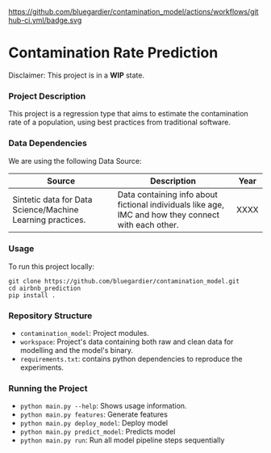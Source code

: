 https://github.com/bluegardier/contamination_model/actions/workflows/github-ci.yml/badge.svg

# Contamination Rate Prediction
Disclaimer: This project is in a **WIP** state.

### Project Description
This project is a regression type that aims to estimate the contamination rate of a population, 
using best practices from traditional software.



### Data Dependencies
We are using the following Data Source:

| Source | Description | Year |
|--------|-------------|------|
|Sintetic data for Data Science/Machine Learning practices.|Data containing info about fictional individuals like age, IMC and how they connect with each other. |XXXX|

### Usage
To run this project locally:
```
git clone https://github.com/bluegardier/contamination_model.git
cd airbnb_prediction
pip install .
``` 

### Repository Structure
- `contamination_model`: Project modules.
- `workspace`: Project's data containing both raw and clean data for modelling and the model's binary.
- `requirements.txt`: contains python dependencies to reproduce the experiments.

### Running the Project
- `python main.py --help`: Shows usage information.
- `python main.py features`: Generate features
- `python main.py deploy_model`: Deploy model
- `python main.py predict_model`: Predicts model
- `python main.py run`: Run all model pipeline steps sequentially
